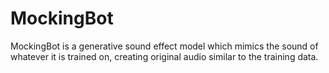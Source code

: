 # MockingBot
MockingBot is a generative sound effect model which mimics the sound of whatever it is trained on, creating original audio similar to the training data.
